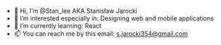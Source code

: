 - 👋 Hi, I’m @Stan_lee AKA Stanisław Jarocki 
- 👀 I’m interested especially in: Designing web and mobile applications
- 🌱 I’m currently learning: React
- 📫 You can reach me by this email: s.jarocki354@gmail.com

<!---
XxatorixX/XxatorixX is a ✨ special ✨ repository because its `README.md` (this file) appears on your GitHub profile.
You can click the Preview link to take a look at your changes.
--->
